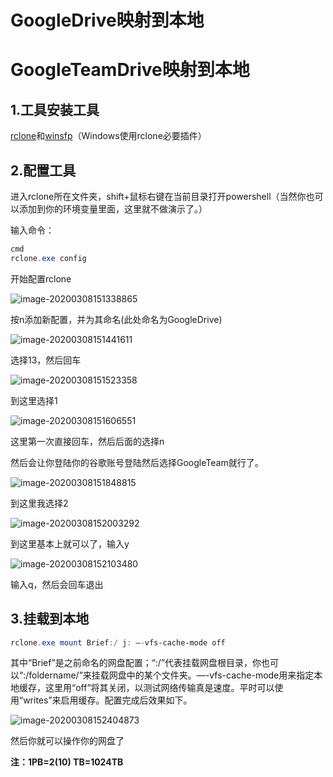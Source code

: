 # GoogleDrive映射到本地

# GoogleTeamDrive映射到本地

## 1.工具安装工具

[rclone](https://rclone.org/downloads/)和[winsfp](https://github.com/billziss-gh/winfsp/releases)（Windows使用rclone必要插件）

## 2.配置工具

进入rclone所在文件夹，shift+鼠标右键在当前目录打开powershell（当然你也可以添加到你的环境变量里面，这里就不做演示了。）

输入命令：

```powershell
cmd
rclone.exe config
```

开始配置rclone

![image-20200308151338865](https://gitee.com//Brief-rf/BlogImages/raw/master/img/image-20200308151338865.png)

按n添加新配置，并为其命名(此处命名为GoogleDrive)

![image-20200308151441611](https://gitee.com//Brief-rf/BlogImages/raw/master/img/image-20200308151441611.png)

选择13，然后回车

![image-20200308151523358](https://gitee.com//Brief-rf/BlogImages/raw/master/img/image-20200308151523358.png)

到这里选择1

![image-20200308151606551](https://gitee.com//Brief-rf/BlogImages/raw/master/img/image-20200308151606551.png)

这里第一次直接回车，然后后面的选择n

然后会让你登陆你的谷歌账号登陆然后选择GoogleTeam就行了。

![image-20200308151848815](https://gitee.com//Brief-rf/BlogImages/raw/master/img/image-20200308151848815.png)

到这里我选择2

![image-20200308152003292](https://gitee.com//Brief-rf/BlogImages/raw/master/img/image-20200308152003292.png)

到这里基本上就可以了，输入y

![image-20200308152103480](https://gitee.com//Brief-rf/BlogImages/raw/master/img/image-20200308152103480.png)

输入q，然后会回车退出

## 3.挂载到本地

```powershell
rclone.exe mount Brief:/ j: —-vfs-cache-mode off
```

其中“Brief”是之前命名的网盘配置；“:/”代表挂载网盘根目录，你也可以“:/foldername/”来挂载网盘中的某个文件夹。—-vfs-cache-mode用来指定本地缓存，这里用“off”将其关闭，以测试网络传输真是速度。平时可以使用“writes”来启用缓存。配置完成后效果如下。

![image-20200308152404873](https://gitee.com//Brief-rf/BlogImages/raw/master/img/image-20200308152404873.png)

然后你就可以操作你的网盘了

**注：1PB=2(10) TB=1024TB**
